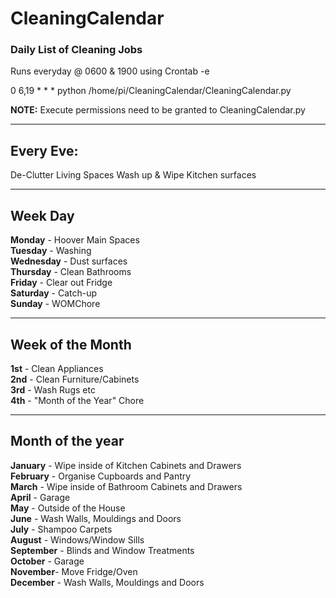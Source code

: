 # CleaningCalendar

### Daily List of Cleaning Jobs  
Runs everyday @ 0600 & 1900 using Crontab -e  

0 6,19 * * * python /home/pi/CleaningCalendar/CleaningCalendar.py  

**NOTE:** Execute permissions need to be granted to CleaningCalendar.py

****************  
## Every Eve:  
De-Clutter Living Spaces
Wash up & Wipe Kitchen surfaces  

****************  
## Week Day    
**Monday** - Hoover Main Spaces  
**Tuesday** - Washing  
**Wednesday** - Dust surfaces  
**Thursday** - Clean Bathrooms  
**Friday** - Clear out Fridge  
**Saturday** - Catch-up  
**Sunday** - WOMChore 

****************  
## Week of the Month    
**1st** - Clean Appliances  
**2nd** - Clean Furniture/Cabinets  
**3rd** - Wash Rugs etc  
**4th** - "Month of the Year" Chore  

****************  
## Month of the year    
**January** - Wipe inside of Kitchen Cabinets and Drawers  
**February** - Organise Cupboards and Pantry  
**March** - Wipe inside of Bathroom Cabinets and Drawers  
**April** - Garage  
**May** - Outside of the House  
**June** - Wash Walls, Mouldings  and Doors  
**July** - Shampoo Carpets  
**August** - Windows/Window Sills  
**September** - Blinds and Window Treatments  
**October** - Garage  
**November**- Move Fridge/Oven  
**December** - Wash Walls, Mouldings  and Doors  
